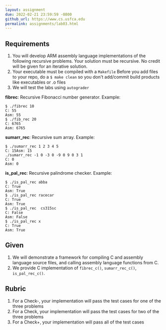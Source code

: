 ```yaml
---
layout: assignment
due: 2022-02-21 23:59:59 -0800
github_url: https://www.cs.usfca.edu
permalink: assignments/lab03.html
---
```


## Requirements
1. You will develop ARM assembly language implementations of the following recursive problems. Your solution must be recursive. No credit will be given for an iterative solution. 
1. Your executable must be compiled with a `Makefile`
Before you add files to your repo, do a `$ make clean` so you don't add/commit build products like executables or .o files
1. We will test the labs using `autograder`

**fibrec**: Recursive Fibonacci number generator. Example:
```
$ ./fibrec 10
C: 55
Asm: 55
$ ./fib_rec 20
C: 6765
Asm: 6765
```
**sumarr_rec**: Recursive sum array. Example:
```
$ ./sumarr_rec 1 2 3 4 5
C: 15Asm: 15
./sumarr_rec -1 0 -3 0 -9 0 9 0 3 1
C: 0
Asm: 0
```
**is_pal_rec**: Recursive palindrome checker. Example:
```
$ ./is_pal_rec abba
C: True
Asm: True
$ ./is_pal_rec racecar
C: True
Asm: True
$ ./is_pal_rec  cs315sc
C: False
Asm: False
$ ./is_pal_rec x
C: True
Asm: True
```

## Given
1. We will demonstrate a framework for compiling C and assembly language source files, and calling assembly language functions from C. 
1. We provide C implementation of `fibrec_c()`, `sumarr_rec_c()`, `is_pal_rec_c()`.

## Rubric
1. For a Check-, your implementation will pass the test cases for one of the three problems
1. For a Check, your implementation will pass the test cases for two of the three problems
1. For a Check+, your implementation will pass all of the test cases